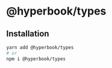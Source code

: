 # @hyperbook/types

## Installation

```sh
yarn add @hyperbook/types
# or
npm i @hyperbook/types
```
